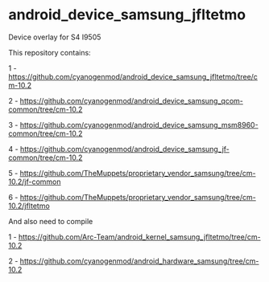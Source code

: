 android_device_samsung_jfltetmo
===============================

Device overlay for S4 I9505



This repository contains: 


1 - https://github.com/cyanogenmod/android_device_samsung_jfltetmo/tree/cm-10.2

2 - https://github.com/cyanogenmod/android_device_samsung_qcom-common/tree/cm-10.2

3 - https://github.com/cyanogenmod/android_device_samsung_msm8960-common/tree/cm-10.2

4 - https://github.com/cyanogenmod/android_device_samsung_jf-common/tree/cm-10.2

5 - https://github.com/TheMuppets/proprietary_vendor_samsung/tree/cm-10.2/jf-common

6 - https://github.com/TheMuppets/proprietary_vendor_samsung/tree/cm-10.2/jfltetmo



And also need to compile


1 - https://github.com/Arc-Team/android_kernel_samsung_jfltetmo/tree/cm-10.2

2 - https://github.com/cyanogenmod/android_hardware_samsung/tree/cm-10.2
